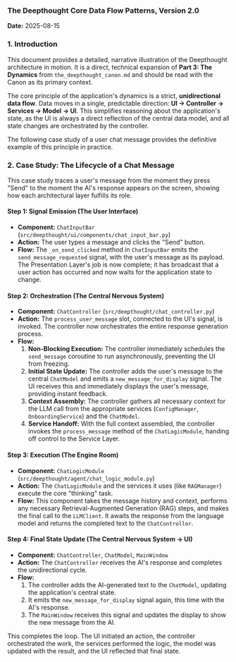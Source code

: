 ### **The Deepthought Core Data Flow Patterns, Version 2.0**

**Date:** 2025-08-15

### 1. Introduction

This document provides a detailed, narrative illustration of the Deepthought architecture in motion. It is a direct, technical expansion of **Part 3: The Dynamics** from `the_deepthought_canon.md` and should be read with the Canon as its primary context.

The core principle of the application's dynamics is a strict, **unidirectional data flow**. Data moves in a single, predictable direction: **UI -> Controller -> Services -> Model -> UI**. This simplifies reasoning about the application's state, as the UI is always a direct reflection of the central data model, and all state changes are orchestrated by the controller.

The following case study of a user chat message provides the definitive example of this principle in practice.

### 2. Case Study: The Lifecycle of a Chat Message

This case study traces a user's message from the moment they press "Send" to the moment the AI's response appears on the screen, showing how each architectural layer fulfills its role.

#### **Step 1: Signal Emission (The User Interface)**

*   **Component:** `ChatInputBar` (`src/deepthought/ui/components/chat_input_bar.py`)
*   **Action:** The user types a message and clicks the "Send" button.
*   **Flow:** The `_on_send_clicked` method in `ChatInputBar` emits the `send_message_requested` signal, with the user's message as its payload. The Presentation Layer's job is now complete; it has broadcast that a user action has occurred and now waits for the application state to change.

#### **Step 2: Orchestration (The Central Nervous System)**

*   **Component:** `ChatController` (`src/deepthought/chat_controller.py`)
*   **Action:** The `process_user_message` slot, connected to the UI's signal, is invoked. The controller now orchestrates the entire response generation process.
*   **Flow:**
    1.  **Non-Blocking Execution:** The controller immediately schedules the `send_message` coroutine to run asynchronously, preventing the UI from freezing.
    2.  **Initial State Update:** The controller adds the user's message to the central `ChatModel` and emits a `new_message_for_display` signal. The UI receives this and immediately displays the user's message, providing instant feedback.
    3.  **Context Assembly:** The controller gathers all necessary context for the LLM call from the appropriate services (`ConfigManager`, `OnboardingService`) and the `ChatModel`.
    4.  **Service Handoff:** With the full context assembled, the controller invokes the `process_message` method of the `ChatLogicModule`, handing off control to the Service Layer.

#### **Step 3: Execution (The Engine Room)**

*   **Component:** `ChatLogicModule` (`src/deepthought/agent/chat_logic_module.py`)
*   **Action:** The `ChatLogicModule` and the services it uses (like `RAGManager`) execute the core "thinking" task.
*   **Flow:** This component takes the message history and context, performs any necessary Retrieval-Augmented Generation (RAG) steps, and makes the final call to the `LLMClient`. It awaits the response from the language model and returns the completed text to the `ChatController`.

#### **Step 4: Final State Update (The Central Nervous System -> UI)**

*   **Component:** `ChatController`, `ChatModel`, `MainWindow`
*   **Action:** The `ChatController` receives the AI's response and completes the unidirectional cycle.
*   **Flow:**
    1.  The controller adds the AI-generated text to the `ChatModel`, updating the application's central state.
    2.  It emits the `new_message_for_display` signal again, this time with the AI's response.
    3.  The `MainWindow` receives this signal and updates the display to show the new message from the AI.

This completes the loop. The UI initiated an action, the controller orchestrated the work, the services performed the logic, the model was updated with the result, and the UI reflected that final state.